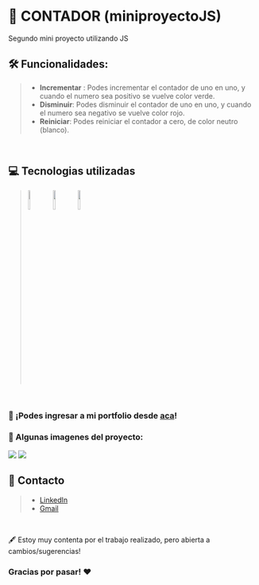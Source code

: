 # 🔢 CONTADOR (miniproyectoJS)
Segundo mini proyecto utilizando JS

## 🛠 **Funcionalidades**:
>- **Incrementar** : Podes incrementar el contador de uno en uno, y cuando el numero sea positivo se vuelve color verde.
>- **Disminuir**: Podes disminuir el contador de uno en uno, y cuando el numero sea negativo se vuelve color rojo.
>- **Reiniciar**: Podes reiniciar el contador a cero, de color neutro (blanco).
<br/>

## 💻 Tecnologias utilizadas
>  <img style="width:10%" src="https://cdn-icons-png.flaticon.com/512/5968/5968267.png"/>
>  <img style="width:10%" src="https://cdn-icons-png.flaticon.com/512/732/732190.png"/>
>  <img style="width:10%" src="https://cdn-icons-png.flaticon.com/512/5968/5968292.png"/>
<br/>

### 🔗 ¡Podes ingresar a mi portfolio desde <a href="https://portfolio-bl.netlify.app/">aca</a>!

### 📸 Algunas imagenes del proyecto:
<img src="https://user-images.githubusercontent.com/74736159/166716771-77772733-e5a9-4a58-a052-6f027b38e3a2.png"/>
<img src="https://user-images.githubusercontent.com/74736159/166718416-e469eb44-baa4-4f2b-ba69-7d74a50c53a1.png"/>
<br/>

## 📨 Contacto
> - [LinkedIn](https://www.linkedin.com/in/brenda-lamas-597b79145/)
> - [Gmail](https://mail.google.com/mail/u/0/?tab=rm&ogbl)
<br/>

🖋️ Estoy muy contenta por el trabajo realizado, pero abierta a cambios/sugerencias!

### Gracias por pasar! ❤
